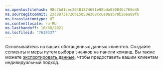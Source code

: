 ```yaml
---
ms.openlocfilehash: 98c7bd1cec20481874681e98bda050846c760e45
ms.sourcegitcommit: 23c8973a726b15050e368cc6e0aab78b266a89f6
ms.translationtype: HT
ms.contentlocale: ru-RU
ms.lasthandoff: 10/08/2021
ms.locfileid: "7619337"
---
```

Основывайтесь на ваших обогащенных данных клиентов. Создайте [сегменты](../audience-insights/segments.md) и [меры](../audience-insights/measures.md) путем выбора значков на панели команд. Вы также можете [экспортировать данные](../audience-insights/export-destinations.md), чтобы предоставить вашим клиентам индивидуальный подход.